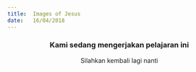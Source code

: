 ```yaml
---
title:  Images of Jesus
date:   16/04/2018
---
```


### <center>Kami sedang mengerjakan pelajaran ini</center>
<center>Silahkan kembali lagi nanti</center>
